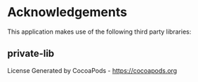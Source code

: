 # Acknowledgements
This application makes use of the following third party libraries:

## private-lib

License
Generated by CocoaPods - https://cocoapods.org
